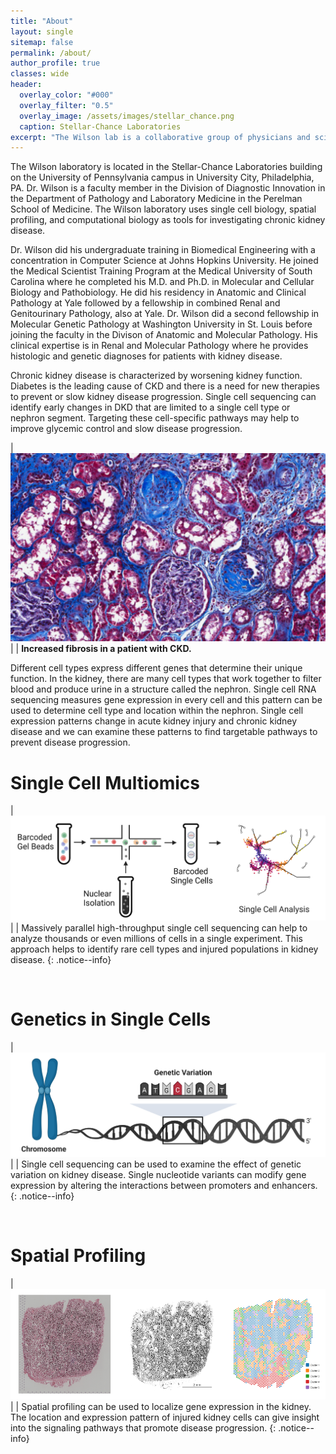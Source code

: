 ```yaml
---
title: "About"
layout: single
sitemap: false
permalink: /about/
author_profile: true
classes: wide
header:
  overlay_color: "#000"
  overlay_filter: "0.5"
  overlay_image: /assets/images/stellar_chance.png
  caption: Stellar-Chance Laboratories
excerpt: "The Wilson lab is a collaborative group of physicians and scientists working to translate our research into precision medicines for patients with kidney disease."
---
```


The Wilson laboratory is located in the Stellar-Chance Laboratories building on the University of Pennsylvania campus in University City, Philadelphia, PA. Dr. Wilson is a faculty member in the Division of Diagnostic Innovation in the Department of Pathology and Laboratory Medicine in the Perelman School of Medicine. The Wilson laboratory uses single cell biology, spatial profiling, and computational biology as tools for investigating chronic kidney disease.

Dr. Wilson did his undergraduate training in Biomedical Engineering with a concentration in Computer Science at Johns Hopkins University. He joined the Medical Scientist Training Program at the Medical University of South Carolina where he completed his M.D. and Ph.D. in Molecular and Cellular Biology and Pathobiology. He did his residency in Anatomic and Clinical Pathology at Yale followed by a fellowship in combined Renal and Genitourinary Pathology, also at Yale. Dr. Wilson did a second fellowship in Molecular Genetic Pathology at Washington University in St. Louis before joining the faculty in the Divison of Anatomic and Molecular Pathology. His clinical expertise is in Renal and Molecular Pathology where he provides histologic and genetic diagnoses for patients with kidney disease.

Chronic kidney disease is characterized by worsening kidney function. Diabetes is the leading cause of CKD and there is a need for new therapies to prevent or slow kidney disease progression. Single cell sequencing can identify early changes in DKD that are limited to a single cell type or nephron segment. Targeting these cell-specific pathways may help to improve glycemic control and slow disease progression.     

| ![histology.png](/assets/images/histology.png) |
| <b>Increased fibrosis in a patient with CKD. </b>

Different cell types express different genes that determine their unique function. In the kidney, there are many cell types that work together to filter blood and produce urine in a structure called the nephron. Single cell RNA sequencing measures gene expression in every cell and this pattern can be used to determine cell type and location within the nephron. Single cell expression patterns change in acute kidney injury and chronic kidney disease and we can examine these patterns to find targetable pathways to prevent disease progression.   

# Single Cell Multiomics

| ![single_cell_overview](/assets/images/single_cell_overview.png) |
| Massively parallel high-throughput single cell sequencing can help to analyze thousands or even millions of cells in a single experiment. This approach helps to identify rare cell types and injured populations in kidney disease.
{: .notice--info}

<br/> 

# Genetics in Single Cells

| ![genetic_variation_overview](/assets/images/genetic_variation_overview.png) |
| Single cell sequencing can be used to examine the effect of genetic variation on kidney disease. Single nucleotide variants can modify gene expression by altering the interactions between promoters and enhancers.
{: .notice--info}

<br/> 

# Spatial Profiling

| ![visium_clusters](/assets/images/visium_clusters.png) |
| Spatial profiling can be used to localize gene expression in the kidney. The location and expression pattern of injured kidney cells can give insight into the signaling pathways that promote disease progression.
{: .notice--info}

<br/> 



